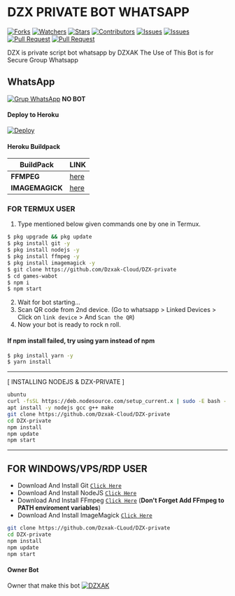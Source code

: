   # DZX PRIVATE BOT WHATSAPP


<a href="https://github.com/Dzxak-Cloud/DZX-private/network/members"><img title="Forks" src="https://img.shields.io/github/forks/Dzxak-Cloud/DZX-private?label=Forks&color=blue&style=flat-square"></a>
<a href="https://github.com/Dzxak-Cloud/DZX-private/watchers"><img title="Watchers" src="https://img.shields.io/github/watchers/Dzxak-Cloud/DZX-private?label=Watchers&color=green&style=flat-square"></a>
<a href="https://github.com/Dzxak-Cloud/DZX-private/stargazers"><img title="Stars" src="https://img.shields.io/github/stars/BochilGaming/DZX-private?label=Stars&color=yellow&style=flat-square"></a>
<a href="https://github.com/Dzxak-Cloud/DZX-private/graphs/contributors"><img title="Contributors" src="https://img.shields.io/github/contributors/Dzxak-Cloud/DZX-private?label=Contributors&color=blue&style=flat-square"></a>
<a href="https://github.com/Dzxak-Cloud/DZX-private/issues"><img title="Issues" src="https://img.shields.io/github/issues/Dzxak-Cloud/DZX-private?label=Issues&color=success&style=flat-square"></a>
<a href="https://github.com/Dzxak-Cloud/DZX-private/issues?q=is%3Aissue+is%3Aclosed"><img title="Issues" src="https://img.shields.io/github/issues-closed/Dzxak-Cloud/DZX-private?label=Issues&color=red&style=flat-square"></a>
<a href="https://github.com/Dzxak-Cloud/DZX-private/pulls"><img title="Pull Request" src="https://img.shields.io/github/issues-pr/Dzxak-Cloud/DZX-private?label=PullRequest&color=success&style=flat-square"></a>
<a href="https://github.com/Dzxak-Cloud/DZX-private/pulls?q=is%3Apr+is%3Aclosed"><img title="Pull Request" src="https://img.shields.io/github/issues-pr-closed/Dzxak-Cloud/DZX-private?label=PullRequest&color=red&style=flat-square"></a>

DZX is private script bot whatsapp by DZXAK
 The Use of This Bot is for Secure Group Whatsapp 

  ## WhatsApp
 [![Grup WhatsApp](https://img.shields.io/badge/WhatsApp%20Group-25D366?style=for-the-badge&logo=whatsapp&logoColor=white)](https://chat.whatsapp.com/Esv486LfX4E4V2GS6Wgfja) 
**NO BOT**

#### Deploy to Heroku
[![Deploy](https://www.herokucdn.com/deploy/button.svg)](https://heroku.com/deploy?template=https://github.com/Dzxak-Cloud/DZX-private)

#### Heroku Buildpack
| BuildPack | LINK |
|--------|--------|
| **FFMPEG** |[here](https://github.com/jonathanong/heroku-buildpack-ffmpeg-latest) |
| **IMAGEMAGICK** | [here](https://github.com/DuckyTeam/heroku-buildpack-imagemagick) |

### FOR TERMUX USER
1. Type mentioned below given commands one by one in Termux.
```sh
$ pkg upgrade && pkg update
$ pkg install git -y
$ pkg install nodejs -y
$ pkg install ffmpeg -y
$ pkg install imagemagick -y
$ git clone https://github.com/Dzxak-Cloud/DZX-private
$ cd games-wabot
$ npm i
$ npm start 
``` 
2. Wait for bot starting...
3. Scan QR code from 2nd device. (Go to whatsapp > Linked Devices >  Click on `link device` > And `Scan the QR`)
4. Now your bot is ready to rock n roll.

#### If npm install failed, try using yarn instead of npm
```sh
$ pkg install yarn -y
$ yarn install
```
---------
[ INSTALLING NODEJS & DZX-PRIVATE ]

```bash
ubuntu
curl -fsSL https://deb.nodesource.com/setup_current.x | sudo -E bash -
apt install -y nodejs gcc g++ make
git clone https://github.com/Dzxak-Cloud/DZX-private
cd DZX-private
npm install
npm update
npm start
```
---------

## FOR WINDOWS/VPS/RDP USER

* Download And Install Git [`Click Here`](https://git-scm.com/downloads)
* Download And Install NodeJS [`Click Here`](https://nodejs.org/en/download)
* Download And Install FFmpeg [`Click Here`](https://ffmpeg.org/download.html) (**Don't Forget Add FFmpeg to PATH enviroment variables**)
* Download And Install ImageMagick [`Click Here`](https://imagemagick.org/script/download.php)

```bash
git clone https://github.com/Dzxak-CLoud/DZX-private
cd DZX-private
npm install
npm update
npm start
```

#### Owner Bot
  Owner that make this bot 
[![DZXAK](https://github.com/Dzxak-Cloud.png?size=100)](https://github.com/Dzxak-Cloud)
